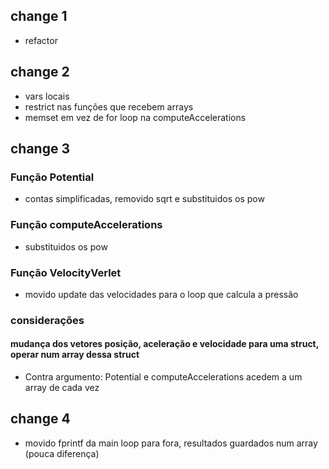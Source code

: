 ## change 1
- refactor

## change 2
- vars locais
- restrict nas funções que recebem arrays
- memset em vez de for loop na computeAccelerations

## change 3

### Função Potential
- contas simplificadas, removido sqrt e substituidos os pow

### Função computeAccelerations
- substituidos os pow

### Função VelocityVerlet
- movido update das velocidades para o loop que calcula a pressão

### considerações

#### mudança dos vetores posição, aceleração e velocidade para uma struct, operar num array dessa struct
- Contra argumento: Potential e computeAccelerations acedem a um array de cada vez

## change 4
- movido fprintf da main loop para fora, resultados guardados num array (pouca diferença)